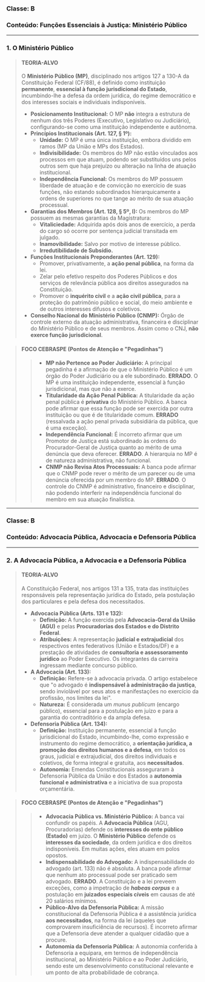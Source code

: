### **Classe:** B
### **Conteúdo:** Funções Essenciais à Justiça: Ministério Público

---

### **1. O Ministério Público**

> #### **TEORIA-ALVO**
> O **Ministério Público (MP)**, disciplinado nos artigos 127 a 130-A da Constituição Federal (CF/88), é definido como instituição **permanente**, **essencial à função jurisdicional do Estado**, incumbindo-lhe a defesa da ordem jurídica, do regime democrático e dos interesses sociais e individuais indisponíveis.
>
> * **Posicionamento Institucional:** O MP **não** integra a estrutura de nenhum dos três Poderes (Executivo, Legislativo ou Judiciário), configurando-se como uma instituição independente e autônoma.
> * **Princípios Institucionais (Art. 127, § 1º):**
>     * **Unidade:** O MP é uma única instituição, embora dividido em ramos (MP da União e MPs dos Estados).
>     * **Indivisibilidade:** Os membros do MP não estão vinculados aos processos em que atuam, podendo ser substituídos uns pelos outros sem que haja prejuízo ou alteração na linha de atuação institucional.
>     * **Independência Funcional:** Os membros do MP possuem liberdade de atuação e de convicção no exercício de suas funções, não estando subordinados hierarquicamente a ordens de superiores no que tange ao mérito de sua atuação processual.
> * **Garantias dos Membros (Art. 128, § 5º, I):** Os membros do MP possuem as mesmas garantias da Magistratura:
>     * **Vitaliciedade:** Adquirida após dois anos de exercício, a perda do cargo só ocorre por sentença judicial transitada em julgado.
>     * **Inamovibilidade:** Salvo por motivo de interesse público.
>     * **Irredutibilidade de Subsídio.**
> * **Funções Institucionais Preponderantes (Art. 129):**
>     * Promover, privativamente, a **ação penal pública**, na forma da lei.
>     * Zelar pelo efetivo respeito dos Poderes Públicos e dos serviços de relevância pública aos direitos assegurados na Constituição.
>     * Promover o **inquérito civil** e a **ação civil pública**, para a proteção do patrimônio público e social, do meio ambiente e de outros interesses difusos e coletivos.
> * **Conselho Nacional do Ministério Público (CNMP):** Órgão de controle externo da atuação administrativa, financeira e disciplinar do Ministério Público e de seus membros. Assim como o CNJ, **não exerce função jurisdicional**.

> #### **FOCO CEBRASPE (Pontos de Atenção e "Pegadinhas")**
> > * **MP não Pertence ao Poder Judiciário:** A principal pegadinha é a afirmação de que o Ministério Público é um órgão do Poder Judiciário ou a ele subordinado. **ERRADO**. O MP é uma instituição independente, essencial à função jurisdicional, mas que não a exerce.
> > * **Titularidade da Ação Penal Pública:** A titularidade da ação penal pública é **privativa** do Ministério Público. A banca pode afirmar que essa função pode ser exercida por outra instituição ou que é de titularidade comum. **ERRADO** (ressalvada a ação penal privada subsidiária da pública, que é uma exceção).
> > * **Independência Funcional:** É incorreto afirmar que um Promotor de Justiça está subordinado às ordens do Procurador-Geral de Justiça quanto ao mérito de uma denúncia que deva oferecer. **ERRADO**. A hierarquia no MP é de natureza administrativa, não funcional.
> > * **CNMP não Revisa Atos Processuais:** A banca pode afirmar que o CNMP pode rever o mérito de um parecer ou de uma denúncia oferecida por um membro do MP. **ERRADO**. O controle do CNMP é administrativo, financeiro e disciplinar, não podendo interferir na independência funcional do membro em sua atuação finalística.

---

### **Classe:** B
### **Conteúdo:** Advocacia Pública, Advocacia e Defensoria Pública

---

### **2. A Advocacia Pública, a Advocacia e a Defensoria Pública**

> #### **TEORIA-ALVO**
> A Constituição Federal, nos artigos 131 a 135, trata das instituições responsáveis pela representação jurídica do Estado, pela postulação dos particulares e pela defesa dos necessitados.
>
> * **Advocacia Pública (Arts. 131 e 132):**
>     * **Definição:** A função exercida pela **Advocacia-Geral da União (AGU)** e pelas **Procuradorias dos Estados e do Distrito Federal**.
>     * **Atribuições:** A representação **judicial e extrajudicial** dos respectivos entes federativos (União e Estados/DF) e a prestação de atividades de **consultoria e assessoramento jurídico** ao Poder Executivo. Os integrantes da carreira ingressam mediante concurso público.
> * **A Advocacia (Art. 133):**
>     * **Definição:** Refere-se à advocacia privada. O artigo estabelece que "o advogado é **indispensável à administração da justiça**, sendo inviolável por seus atos e manifestações no exercício da profissão, nos limites da lei".
>     * **Natureza:** É considerada um *munus publicum* (encargo público), essencial para a postulação em juízo e para a garantia do contraditório e da ampla defesa.
> * **Defensoria Pública (Art. 134):**
>     * **Definição:** Instituição permanente, essencial à função jurisdicional do Estado, incumbindo-lhe, como expressão e instrumento do regime democrático, a **orientação jurídica, a promoção dos direitos humanos e a defesa**, em todos os graus, judicial e extrajudicial, dos direitos individuais e coletivos, de forma integral e gratuita, aos **necessitados**.
>     * **Autonomia:** Emendas Constitucionais asseguraram à Defensoria Pública da União e dos Estados a **autonomia funcional e administrativa** e a iniciativa de sua proposta orçamentária.

> #### **FOCO CEBRASPE (Pontos de Atenção e "Pegadinhas")**
> > * **Advocacia Pública vs. Ministério Público:** A banca vai confundir os papéis. A **Advocacia Pública** (AGU, Procuradorias) defende os **interesses do ente público (Estado)** em juízo. O **Ministério Público** defende os **interesses da sociedade**, da ordem jurídica e dos direitos indisponíveis. Em muitas ações, eles atuam em polos opostos.
> > * **Indispensabilidade do Advogado:** A indispensabilidade do advogado (art. 133) não é absoluta. A banca pode afirmar que nenhum ato processual pode ser praticado sem advogado. **ERRADO**. A Constituição e a lei preveem exceções, como a impetração de ***habeas corpus*** e a postulação em **juizados especiais cíveis** em causas de até 20 salários mínimos.
> > * **Público-Alvo da Defensoria Pública:** A missão constitucional da Defensoria Pública é a assistência jurídica **aos necessitados**, na forma da lei (aqueles que comprovarem insuficiência de recursos). É incorreto afirmar que a Defensoria deve atender a qualquer cidadão que a procure.
> > * **Autonomia da Defensoria Pública:** A autonomia conferida à Defensoria a equipara, em termos de independência institucional, ao Ministério Público e ao Poder Judiciário, sendo este um desenvolvimento constitucional relevante e um ponto de alta probabilidade de cobrança.